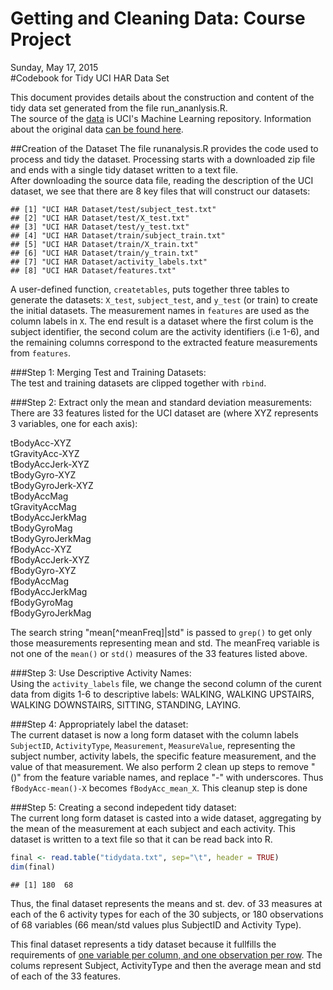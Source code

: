 # Getting and Cleaning Data: Course Project
Sunday, May 17, 2015  
#Codebook for Tidy UCI HAR Data Set

  This document provides details about the construction and content of the tidy data set generated from the file run_ananlysis.R.  
  The source of the [data][1] is UCI's Machine Learning repository. Information about the original data [can be found here][2].  
  
  

  
##Creation of the Dataset
  The file runanalysis.R provides the code used to process and tidy the dataset. Processing starts with a downloaded zip file and ends with a single tidy dataset written to a text file.  
  After downloading the source data file, reading the description of the UCI dataset, we see that there are 8 key files that will construct our datasets:
  

```
## [1] "UCI HAR Dataset/test/subject_test.txt"  
## [2] "UCI HAR Dataset/test/X_test.txt"        
## [3] "UCI HAR Dataset/test/y_test.txt"        
## [4] "UCI HAR Dataset/train/subject_train.txt"
## [5] "UCI HAR Dataset/train/X_train.txt"      
## [6] "UCI HAR Dataset/train/y_train.txt"      
## [7] "UCI HAR Dataset/activity_labels.txt"    
## [8] "UCI HAR Dataset/features.txt"
```
  
  A user-defined function, `createtables`, puts together three tables to generate the datasets: `X_test`, `subject_test`, and `y_test` (or train) to create the initial datasets. The measurement names in `features` are used as the column labels in `X`. The end result is a dataset where the first colum is the subject identifier, the second colum are the activity identifiers (i.e 1-6), and the remaining columns correspond to the extracted feature measurements from `features`.  
  
###Step 1: Merging Test and Training Datasets:  
The test and training datasets are clipped together with `rbind`.  

###Step 2: Extract only the mean and standard deviation measurements:  
There are 33 features listed for the UCI dataset are (where XYZ represents 3 variables, one for each axis): 

tBodyAcc-XYZ  
tGravityAcc-XYZ  
tBodyAccJerk-XYZ  
tBodyGyro-XYZ  
tBodyGyroJerk-XYZ  
tBodyAccMag  
tGravityAccMag  
tBodyAccJerkMag  
tBodyGyroMag  
tBodyGyroJerkMag  
fBodyAcc-XYZ  
fBodyAccJerk-XYZ  
fBodyGyro-XYZ  
fBodyAccMag  
fBodyAccJerkMag  
fBodyGyroMag  
fBodyGyroJerkMag    

The search string "mean[^meanFreq]|std" is passed to `grep()` to get only those measurements representing mean and std. The meanFreq variable is not one of the `mean()` or `std()` measures of the 33 features listed above.  

###Step 3: Use Descriptive Activity Names:  
Using the `activity_labels` file, we change the second column of the curent data from digits 1-6 to descriptive labels: WALKING, WALKING UPSTAIRS, WALKING DOWNSTAIRS, SITTING, STANDING, LAYING. 

###Step 4: Appropriately label the dataset:  
The current dataset is now a long form dataset with the column labels `SubjectID`, `ActivityType`, `Measurement`, `MeasureValue`, representing the subject number, activity labels, the specific feature measurement, and the value of that measurement. We also perform 2 clean up steps to remove "()" from the feature variable names, and replace "-" with underscores. Thus `fBodyAcc-mean()-X` becomes `fBodyAcc_mean_X`. This cleanup step is done 

###Step 5: Creating a second indepedent tidy dataset:  
The current long form dataset is casted into a wide dataset, aggregating by the mean of the measurement at each subject and each activity. This dataset is written to a text file so that it can be read back into R. 


```r
final <- read.table("tidydata.txt", sep="\t", header = TRUE)
dim(final)
```

```
## [1] 180  68
```

Thus, the final dataset represents the means and st. dev. of 33 measures at each of the 6 activity types for each of the 30 subjects, or 180 observations of 68 variables (66 mean/std values plus SubjectID and Activity Type).  

This final dataset represents a tidy dataset because it fullfills the requirements of [one variable per column, and one observation per row][3]. The colums represent Subject, ActivityType and then the average mean and std of each of the 33 features. 


[1]: https://d396qusza40orc.cloudfront.net/getdata%2Fprojectfiles%2FUCI%20HAR%20Dataset.zip "UCI HAR Dataset"  

[2]: https://archive.ics.uci.edu/ml/datasets/Human+Activity+Recognition+Using+Smartphones "Details of UCI HAR Dataset"  

[3]: http://vita.had.co.nz/papers/tidy-data.pdf "Hadley Wickham, Tidy Data"
